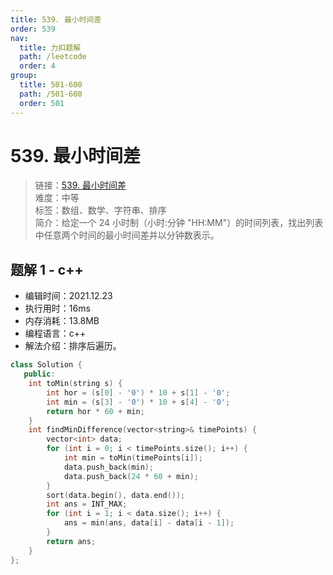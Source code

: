 ```yaml
---
title: 539. 最小时间差
order: 539
nav:
  title: 力扣题解
  path: /leetcode
  order: 4
group:
  title: 501-600
  path: /501-600
  order: 501
---
```


# 539. 最小时间差

> 链接：[539. 最小时间差](https://leetcode-cn.com/problems/minimum-time-difference/)  
> 难度：中等  
> 标签：数组、数学、字符串、排序  
> 简介：给定一个 24 小时制（小时:分钟 "HH:MM"）的时间列表，找出列表中任意两个时间的最小时间差并以分钟数表示。

## 题解 1 - c++

- 编辑时间：2021.12.23
- 执行用时：16ms
- 内存消耗：13.8MB
- 编程语言：c++
- 解法介绍：排序后遍历。

```cpp
class Solution {
   public:
    int toMin(string s) {
        int hor = (s[0] - '0') * 10 + s[1] - '0';
        int min = (s[3] - '0') * 10 + s[4] - '0';
        return hor * 60 + min;
    }
    int findMinDifference(vector<string>& timePoints) {
        vector<int> data;
        for (int i = 0; i < timePoints.size(); i++) {
            int min = toMin(timePoints[i]);
            data.push_back(min);
            data.push_back(24 * 60 + min);
        }
        sort(data.begin(), data.end());
        int ans = INT_MAX;
        for (int i = 1; i < data.size(); i++) {
            ans = min(ans, data[i] - data[i - 1]);
        }
        return ans;
    }
};
```
